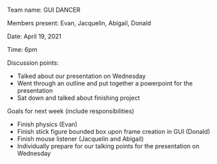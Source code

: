 Team name: GUI DANCER
  
Members present: Evan, Jacquelin, Abigail, Donald

Date: April 19, 2021

Time: 6pm

Discussion points:

* Talked about our presentation on Wednesday
* Went through an outline and put together a powerpoint for the presentation
* Sat down and talked about finishing project

Goals for next week (include responsibilities)

* Finish physics (Evan)
* Finish stick figure bounded box upon frame creation in GUI (Donald)
* Finish mouse listener (Jacquelin and Abigail)
* Individually prepare for our talking points for the presentation on Wednesday

